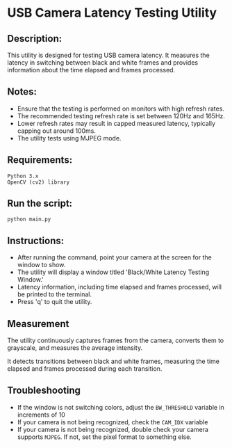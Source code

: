 # USB Camera Latency Testing Utility
## Description:

This utility is designed for testing USB camera latency. It measures the latency in switching between black and white frames and provides information about the time elapsed and frames processed.

## Notes:
- Ensure that the testing is performed on monitors with high refresh rates.
- The recommended testing refresh rate is set between 120Hz and 165Hz.
- Lower refresh rates may result in capped measured latency, typically capping out around 100ms.
- The utility tests using MJPEG mode.

## Requirements:
```
Python 3.x
OpenCV (cv2) library
```


## Run the script:

```
python main.py
```

## Instructions:

- After running the command, point your camera at the screen for the window to show.
- The utility will display a window titled 'Black/White Latency Testing Window.'
- Latency information, including time elapsed and frames processed, will be printed to the terminal.
- Press 'q' to quit the utility.

## Measurement
The utility continuously captures frames from the camera, converts them to grayscale, and measures the average intensity.

It detects transitions between black and white frames, measuring the time elapsed and frames processed during each transition.

## Troubleshooting

- If the window is not switching colors, adjust the `BW_THRESHOLD` variable in increments of 10
- If your camera is not being recognized, check the `CAM_IDX` variable
- If your camera is not being recognized, double check your camera supports `MJPEG`. If not, set the pixel format to something else.